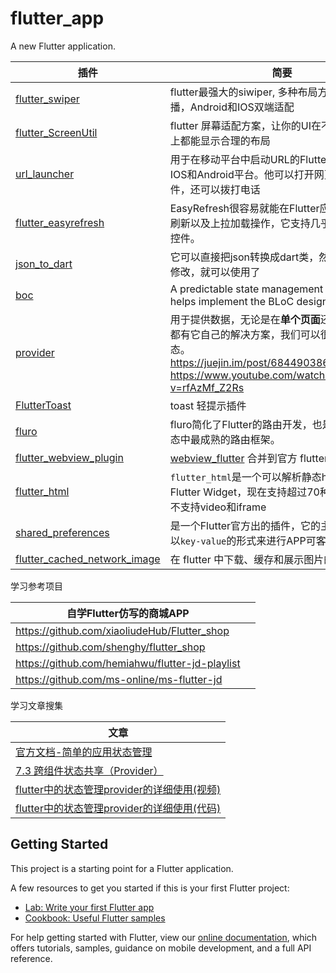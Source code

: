 # flutter_app

A new Flutter application.

| 插件                                                         | 简要                                                         |
| ------------------------------------------------------------ | ------------------------------------------------------------ |
| [flutter_swiper](https://github.com/best-flutter/flutter_swiper) | flutter最强大的siwiper, 多种布局方式，无限轮播，Android和IOS双端适配 |
| [flutter_ScreenUtil](https://github.com/OpenFlutter/flutter_screenutil) | flutter 屏幕适配方案，让你的UI在不同尺寸的屏幕上都能显示合理的布局 |
| [url_launcher](https://github.com/flutter/plugins/tree/master/packages/url_launcher) | 用于在移动平台中启动URL的Flutter插件，适用于IOS和Android平台。他可以打开网页，发送邮件，还可以拨打电话 |
| [flutter_easyrefresh](https://github.com/xuelongqy/flutter_easyrefresh) | EasyRefresh很容易就能在Flutter应用上实现下拉刷新以及上拉加载操作，它支持几乎所有的Flutter控件。 |
| [json_to_dart](https://javiercbk.github.io/json_to_dart/)    | 它可以直接把json转换成dart类，然后进行一定的修改，就可以使用了 |
| [boc](https://github.com/felangel/bloc)                      | A predictable state management library that helps implement the BLoC design pattern |
| [provider](https://github.com/rrousselGit/provider)          | 用于提供数据，无论是在**单个页面**还是在**整个** app 都有它自己的解决方案，我们可以很方便的管理状态。https://juejin.im/post/6844903864852807694<br />https://www.youtube.com/watch?v=rfAzMf_Z2Rs |
| [FlutterToast](https://github.com/ponnamkarthik/FlutterToast) | toast 轻提示插件                                             |
| [fluro](https://github.com/theyakka/fluro)                   | fluro简化了Flutter的路由开发，也是目前Flutter生态中最成熟的路由框架。 |
| [flutter_webview_plugin](https://github.com/fluttercommunity/flutter_webview_plugin) | [webview_flutter](https://github.com/flutter/plugins/blob/master/packages/webview_flutter) 合并到官方 flutter plugins 中 |
| [flutter_html](https://github.com/Sub6Resources/flutter_html) | `flutter_html`是一个可以解析静态html标签的Flutter Widget，现在支持超过70种不同的标签。不支持video和iframe |
| [shared_preferences](https://github.com/flutter/plugins/tree/master/packages/shared_preferences) | 是一个Flutter官方出的插件，它的主要作用就是可以`key-value`的形式来进行APP可客户端的持久化 |
| [flutter_cached_network_image](https://github.com/Baseflow/flutter_cached_network_image) | 在 flutter 中下载、缓存和展示图片的插件                      |

学习参考项目

| 自学Flutter仿写的商城APP                        |      |
| ----------------------------------------------- | ---- |
| https://github.com/xiaoliudeHub/Flutter_shop    |      |
| https://github.com/shenghy/flutter_shop         |      |
| https://github.com/hemiahwu/flutter-jd-playlist |      |
| https://github.com/ms-online/ms-flutter-jd      |      |

学习文章搜集

| 文章                                                         |
| ------------------------------------------------------------ |
| [官方文档-简单的应用状态管理](https://book.flutterchina.club/chapter7/provider.html) |
| [7.3 跨组件状态共享（Provider）](https://book.flutterchina.club/chapter7/provider.html) |
| [flutter中的状态管理provider的详细使用(视频)](https://www.bilibili.com/video/BV1a7411L7dS) |
| [flutter中的状态管理provider的详细使用(代码)](https://github.com/jiang111/flutter_code/tree/master/provider_movies) |

## Getting Started

This project is a starting point for a Flutter application.

A few resources to get you started if this is your first Flutter project:

- [Lab: Write your first Flutter app](https://flutter.dev/docs/get-started/codelab)
- [Cookbook: Useful Flutter samples](https://flutter.dev/docs/cookbook)

For help getting started with Flutter, view our
[online documentation](https://flutter.dev/docs), which offers tutorials,
samples, guidance on mobile development, and a full API reference.
